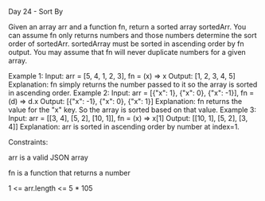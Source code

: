 Day 24 - Sort By

Given an array arr and a function fn, return a sorted array sortedArr. You can assume fn only returns numbers and those numbers determine the sort order of sortedArr. sortedArray must be sorted in ascending order by fn output.
You may assume that fn will never duplicate numbers for a given array.
 
Example 1:
Input: arr = [5, 4, 1, 2, 3], fn = (x) => x Output: [1, 2, 3, 4, 5] Explanation: fn simply returns the number passed to it so the array is sorted in ascending order. 
Example 2:
Input: arr = [{"x": 1}, {"x": 0}, {"x": -1}], fn = (d) => d.x Output: [{"x": -1}, {"x": 0}, {"x": 1}] Explanation: fn returns the value for the "x" key. So the array is sorted based on that value. 
Example 3:
Input: arr = [[3, 4], [5, 2], [10, 1]], fn = (x) => x[1] Output: [[10, 1], [5, 2], [3, 4]] Explanation: arr is sorted in ascending order by number at index=1.  
 
Constraints:

arr is a valid JSON array

fn is a function that returns a number

1 <= arr.length <= 5 * 105